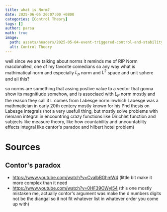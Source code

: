 ```yaml
---
title: what is Norm?
date: 2025-06-05 20:07:00 +0800
categories: [Control Theory]
tags: []
author: parsa
math: true
image:
  path: assets/headers/2025-05-04-event-triggered-control-and-stability.png
  alt: Control Theory
---
```


well since we are talking about norms it reminds me of RIP Norm macdonalled, one of my favorite comedians
so any way what is mathimatical norm and especially $L_p$ norm and $L^2$ space and unit sphere and all this?

so norms are something that assing postive value to a vector that gonna show its magnitiude somehow, and is associaed with $L_P$ norm mostly and the reason they call it L comes from Labesge norm inwhich Labesge was a mathmatician in early 20th centery mostly known for his Phd thesis on Labesge integrals (not a very usefull thing, but mostly solve problems with riemann integral in encountring crazy functions like Dirichlet function and subjects like measure theory, like how countability and uncountablity effects integral like cantor's paradox and hilbert hotel problem)



# Sources
## Contor's paradox
- https://www.youtube.com/watch?v=CvalbBGhmW4 (little bit make it more complex than it need
- https://www.youtube.com/watch?v=0HF39OWyl54 (this one mostly mistaken me, actually contor's argument was make the d numbers digits not be the diangal so it not fit whatever list in whatever order you come up with)

